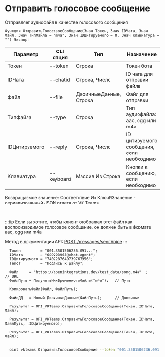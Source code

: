 ﻿---
sidebar_position: 3
---

# Отправить голосовое сообщение
 Отправляет аудиофайл в качестве голосового сообщения



`Функция ОтправитьГолосовоеСообщение(Знач Токен, Знач IDЧата, Знач Файл, Знач ТипФайла = "m4a", Знач IDЦитируемого = 0, Знач Клавиатура = "") Экспорт`

  | Параметр | CLI опция | Тип | Назначение |
  |-|-|-|-|
  | Токен | --token | Строка | Токен бота |
  | IDЧата | --chatid | Строка, Число | ID чата для отправки файла |
  | Файл | --file | ДвоичныеДанные, Строка | Файл для отправки |
  | ТипФайла | --type | Строка | Тип аудиофайла: aac, ogg или m4a |
  | IDЦитируемого | --reply | Строка, Число | ID цитируемого сообщения, если необходимо |
  | Клавиатура | --keyboard | Массив Из Строка | Кнопки к сообщению, если необходимо |

  
  Возвращаемое значение:   Соответствие Из КлючИЗначение - сериализованный JSON ответа от VK Teams

<br/>

:::tip
Если вы хотите, чтобы клиент отображал этот файл как воспроизводимое голосовое сообщение, он должен быть в формате aac, ogg или m4a

 Метод в документации API: [POST /messages/sendVoice](https://teams.vk.com/botapi/#/messages/post_messages_sendVoice)
:::
<br/>


```bsl title="Пример кода"
  Токен         = "001.3501506236.091...";
  IDЧата        = "689203963@chat.agent";
  IDЦитируемого = "7402287649739767956";
  Текст         = "Подпись к файлу";
  
  Файл     = "https://openintegrations.dev/test_data/song.m4a"  ;        // URL
  ФайлПуть = ПолучитьИмяВременногоФайла("m4a");   // Путь
  
  КопироватьФайл(Файл, ФайлПуть);
  
  ФайлДД   = Новый ДвоичныеДанные(ФайлПуть);      // Двоичные
  
  Результат = OPI_VKTeams.ОтправитьГолосовоеСообщение(Токен, IDЧата, Файл);
  
  Результат = OPI_VKTeams.ОтправитьГолосовоеСообщение(Токен, IDЧата, ФайлПуть, ,IDЦитируемого);
  
  Результат = OPI_VKTeams.ОтправитьГолосовоеСообщение(Токен, IDЧата, Файл);
```
	


```sh title="Пример команды CLI"
    
  oint vkteams ОтправитьГолосовоеСообщение --token "001.3501506236.091..." --chatid "689203963@chat.agent" --file "https://openintegrations.dev/test_data/song.m4a" --type %type% --reply "7401868177463836806" --keyboard %keyboard%

```


